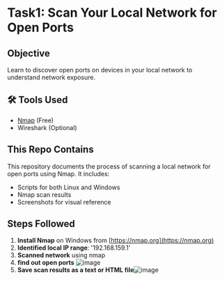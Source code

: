 # Task1: Scan Your Local Network for Open Ports

## Objective
Learn to discover open ports on devices in your local network to understand network exposure.

## 🛠️ Tools Used
- [Nmap](https://nmap.org/) (Free)
- Wireshark (Optional)

## This Repo Contains
This repository documents the process of scanning a local network for open ports using Nmap. It includes:
- Scripts for both Linux and Windows
- Nmap scan results
- Screenshots for visual reference

##  Steps Followed

1. **Install Nmap** on Windows from [https://nmap.org](https://nmap.org)
3. **Identified local IP range**:  '192.168.159.1'
4. **Scanned network** using nmap
5. **find out open ports**
  ![image](https://github.com/user-attachments/assets/41090176-c86f-4578-b30e-8c9a529d896f)
6. **Save scan results as a text or HTML file**![image](https://github.com/user-attachments/assets/b19c0922-c46c-4955-9f50-b6134d1a58ae)
